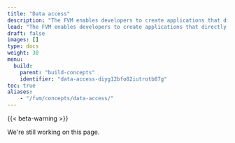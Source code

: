 ```yaml
---
title: "Data access"
description: "The FVM enables developers to create applications that directly tie-into Filecoin's decentralized storage network. This page details how actors and contracts can access this data, and what they can do with it."
lead: "The FVM enables developers to create applications that directly tie-into Filecoin's decentralized storage network. This page details how actors and contracts can access this data, and what they can do with it."
draft: false
images: []
type: docs
weight: 30
menu:
  build:
    parent: "build-concepts"
    identifier: "data-access-diyg12bfo82iutrotb87g"
toc: true
aliases:
    - "/fvm/concepts/data-access/"
---
```


{{< beta-warning >}}

We're still working on this page.

<!-- - Can I access IPFS data from FVM? -->
<!-- - Can I access Filecoin state information? -->
<!-- - How do I access a storage deal through a smart contract? -->

